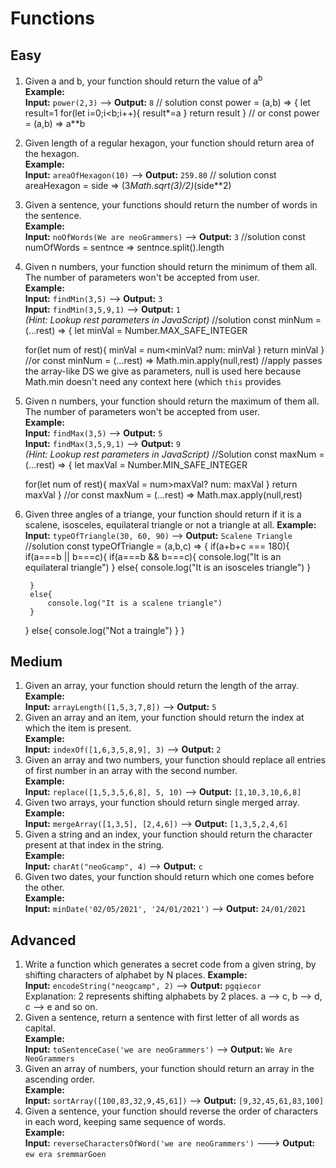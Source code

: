 # Functions

## Easy

1. Given a and b, your function should return the value of a<sup>b</sup>  
**Example:**  
**Input:** `power(2,3)` ––> **Output:** `8`
// solution
const power = (a,b) => {
    let result=1
    for(let i=0;i<b;i++){
        result*=a
    }
    return result
}
// or
const power = (a,b) => a**b
1. Given length of a regular hexagon, your function should return area of the hexagon.  
**Example:**  
**Input:** `areaOfHexagon(10)` ––> **Output:** `259.80`
// solution
const areaHexagon = side => (3*Math.sqrt(3)/2)*(side**2)
1. Given a sentence, your functions should return the number of words in the sentence.  
**Example:**  
**Input:** `noOfWords(We are neoGrammers)` ––> **Output:** `3`
//solution
const numOfWords = sentnce => sentnce.split().length
1. Given n numbers, your function should return the minimum of them all. The number of parameters won't be accepted from user.  
**Example:**  
**Input:** `findMin(3,5)` ––> **Output:** `3`  
**Input:** `findMin(3,5,9,1)` ––> **Output:** `1`  
*(Hint: Lookup rest parameters in JavaScript)*
//solution
const minNum = (...rest) => {
    let minVal = Number.MAX_SAFE_INTEGER

    for(let num of rest){
        minVal = num<minVal? num: minVal
    }
    return minVal
}
//or 
const minNum = (...rest) => Math.min.apply(null,rest)
//apply passes the array-like DS we give as parameters, null is used here because Math.min doesn't need any context here (which `this` provides

1. Given n numbers, your function should return the maximum of them all. The number of parameters won't be accepted from user.  
**Example:**  
**Input:** `findMax(3,5)` ––> **Output:** `5`  
**Input:** `findMax(3,5,9,1)` ––> **Output:** `9`  
*(Hint: Lookup rest parameters in JavaScript)*
//Solution
const maxNum = (...rest) => {
    let maxVal = Number.MIN_SAFE_INTEGER

    for(let num of rest){
        maxVal = num>maxVal? num: maxVal
    }
    return maxVal
}
//or
const maxNum = (...rest) => Math.max.apply(null,rest)
 
1. Given three angles of a triange, your function should return if it is a scalene, isosceles, equilateral triangle or not a triangle at all.
**Example:**  
**Input:** `typeOfTriangle(30, 60, 90)` ––> **Output:** `Scalene Triangle`
//solution
const typeOfTriangle = (a,b,c) => {
    if(a+b+c === 180){
        if(a===b || b===c){
            if(a===b && b===c){
                console.log("It is an equilateral triangle")
            }
            else{
                console.log("It is an isosceles triangle")
            }

        }
        else{
            console.log("It is a scalene triangle")
        }

    }
    else{
        console.log("Not a traingle")
    }
}

## Medium

1. Given an array, your function should return the length of the array.  
**Example:**  
**Input:** `arrayLength([1,5,3,7,8])` ––> **Output:** `5`
1. Given an array and an item, your function should return the index at which the item is present.  
**Example:**  
**Input:** `indexOf([1,6,3,5,8,9], 3)` ––> **Output:** `2`
1. Given an array and two numbers, your function should replace all entries of first number in an array with the second number.  
**Example:**  
**Input:** `replace([1,5,3,5,6,8], 5, 10)` ––> **Output:** `[1,10,3,10,6,8]`
1. Given two arrays, your function should return single merged array.  
**Example:**  
**Input:** `mergeArray([1,3,5], [2,4,6])` ––> **Output:** `[1,3,5,2,4,6]`
1. Given a string and an index, your function should return the character present at that index in the string.  
**Example:**  
**Input:** `charAt("neoGcamp", 4)` ––> **Output:** `c`
1. Given two dates, your function should return which one comes before the other.  
**Example:**  
**Input:** `minDate('02/05/2021', '24/01/2021')` ––> **Output:** `24/01/2021`

## Advanced

1. Write a function which generates a secret code from a given string, by shifting characters of alphabet by N places.
**Example:**  
**Input:** `encodeString("neogcamp", 2)` ––> **Output:** `pgqiecor`  
Explanation: 2 represents shifting alphabets by 2 places. a –> c, b –> d, c –> e and so on.
1. Given a sentence, return a sentence with first letter of all words as capital.  
**Example:**  
**Input:** `toSentenceCase('we are neoGrammers')` ––> **Output:** `We Are NeoGrammers`
1. Given an array of numbers, your function should return an array in the ascending order.  
**Example:**  
**Input:** `sortArray([100,83,32,9,45,61])` ––> **Output:** `[9,32,45,61,83,100]`
1. Given a sentence, your function should reverse the order of characters in each word, keeping same sequence of words.  
**Example:**  
**Input:** `reverseCharactersOfWord('we are neoGrammers')` –––> **Output:** `ew era sremmarGoen`
